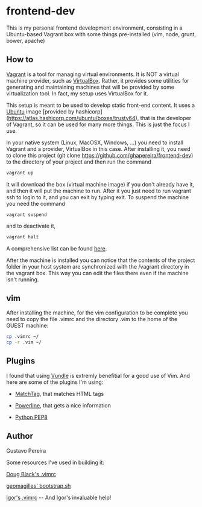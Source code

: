# frontend-dev
This is my personal frontend development environment, consisting in a Ubuntu-based Vagrant box with some things
pre-installed (vim, node, grunt, bower, apache)

## How to

[Vagrant](https://www.vagrantup.com/) is a tool for managing virtual environments. It is NOT a virtual machine provider,
such as [VirtualBox](https://www.virtualbox.org/). Rather, it provides some utilities for generating and maintaining
machines that will be provided by some virtualization tool. In fact, my setup uses VirtualBox for it.

This setup is meant to be used to develop static front-end content. It uses a [Ubuntu](http://www.ubuntu.com/) image
[provided by hashicorp] (https://atlas.hashicorp.com/ubuntu/boxes/trusty64), that is the developer of Vagrant, so it
can be used for many more things. This is just the focus I use.

In your native system (Linux, MacOSX, Windows, ...) you need to install Vagrant and a provider, VirtualBox in this case.
After installing it, you need to clone this project (git clone https://github.com/ghapereira/frontend-dev) to the directory
of your project and then run the command
```bash
vagrant up
```
It will download the box (virtual machine image) if you don't already
have it, and then it will put the machine to run. After it you just need to run vagrant ssh to login to it, and you can
exit by typing exit. To suspend the machine you need the command
```
vagrant suspend
```
and to deactivate it,
```bash
vagrant halt
```
A comprehensive list can be found [here](https://www.vagrantup.com/docs/cli/).

After the machine is installed you can notice that the contents of the project folder in your host system are synchronized
with the /vagrant directory in the vagrant box. This way you can edit the files there even if the machine isn't running.

## vim
After installing the machine, for the vim configuration to be complete you need to copy the file .vimrc and the directory
.vim to the home of the GUEST machine:
```bash
cp .vimrc ~/
cp -r .vim ~/
```

## Plugins
I found that using [Vundle](https://github.com/VundleVim/Vundle.vim) is extremly benefitial for a good use of
Vim. And here are some of the plugins I'm using:

* [MatchTag](https://github.com/gregsexton/MatchTag), that matches HTML tags

* [Powerline](https://github.com/Lokaltog/vim-powerline), that gets a nice information

* [Python PEP8](https://github.com/nvie/vim-flake8)

## Author
Gustavo Pereira

Some resources I've used in building it:

[Doug Black's .vimrc](http://dougblack.io/words/a-good-vimrc.html)

[geomagilles' bootstrap.sh](https://github.com/geomagilles/vagrant-grunt-bower/blob/master/bootstrap.sh)

[Igor's .vimrc](http://igorcorradi.com/) -- And Igor's invaluable help!
